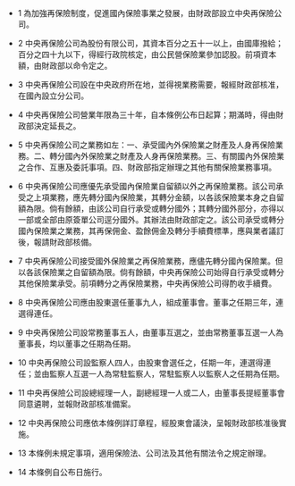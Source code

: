 * 1 為加強再保險制度，促進國內保險事業之發展，由財政部設立中央再保險公司。

* 2 中央再保險公司為股份有限公司，其資本百分之五十一以上，由國庫撥給；百分之四十九以下，得經行政院核定，由公民營保險業參加認股。前項資本額，由財政部以命令定之。

* 3 中央再保險公司設在中央政府所在地，並得視業務需要，報經財政部核准，在國內設立分公司。

* 4 中央再保險公司營業年限為三十年，自本條例公布日起算；期滿時，得由財政部決定延長之。

* 5 中央再保險公司之業務如左：一、承受國內外保險業之財產及人身再保險業務。二、轉分國內外保險業之財產及人身再保險業務。三、有關國內外保險業之合作、互惠及委託事項。四、財政部指定辦理之其他有關保險業務事項。

* 6 中央再保險公司應優先承受國內保險業自留額以外之再保險業務。該公司承受之上項業務，應先轉分國內保險業，其轉分金額，以各該保險業本身之自留額為限。倘有餘額，由該公司自行承受或轉分國外；其轉分國外部分，亦得以一部或全部由原簽單公司逕分國外。其辦法由財政部定之。該公司承受或轉分國內保險業之業務，其再保佣金、盈餘佣金及轉分手續費標準，應與業者議訂後，報請財政部核備。

* 7 中央再保險公司接受國外保險業之再保險業務，應儘先轉分國內保險業。但以各該保險業之自留額為限。倘有餘額，中央再保險公司始得自行承受或轉分其他保險業承受。前項轉分之再保險業務，中央再保險公司得酌收手續費。

* 8 中央再保險公司應由股東選任董事九人，組成董事會。董事之任期三年，連選得連任。

* 9 中央再保險公司設常務董事五人，由董事互選之，並由常務董事互選一人為董事長，均以董事之任期為任期。

* 10 中央再保險公司設監察人四人，由股東會選任之，任期一年，連選得連任；並由監察人互選一人為常駐監察人，常駐監察人以監察人之任期為任期。

* 11 中央再保險公司設總經理一人，副總經理一人或二人，由董事長提經董事會同意遴聘，並報財政部核准備案。

* 12 中央再保險公司應依本條例詳訂章程，經股東會議決，呈報財政部核准後實施。

* 13 本條例未規定事項，適用保險法、公司法及其他有關法令之規定辦理。

* 14 本條例自公布日施行。

